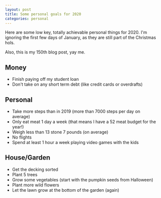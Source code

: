 ```yaml
---
layout: post
title: Some personal goals for 2020
categories: personal
---
```


<p class="lede">Here are some low key, totally achievable personal things for 2020. I'm ignoring the first few days of January, as they are still part of the Christmas hols.</p>

<aside>Also, this is my 150th blog post, yay me.</aside>


## Money
- Finish paying off my student loan
- Don't take on any short term debt (like credit cards or overdrafts)

## Personal
- Take more steps than in 2019 (more than 7000 steps per day on average)
- Only eat meat 1 day a week (that means I have a 52 meat budget for the year!)
- Weigh less than 13 stone 7 pounds (on average)
- No flights
- Spend at least 1 hour a week playing video games with the kids

## House/Garden
- Get the decking sorted
- Plant 5 trees
- Grow some vegetables (start with the pumpkin seeds from Halloween)
- Plant more wild flowers
- Let the lawn grow at the bottom of the garden (again)

